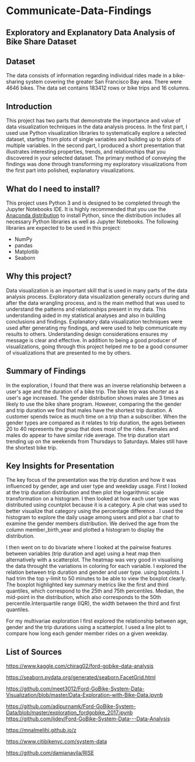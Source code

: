 # Communicate-Data-Findings
## Exploratory  and Explanatory Data Analysis of Bike Share Dataset

## Dataset

The data consists of information regarding individual rides made in a bike-sharing system covering the greater San Francisco Bay area. There were 4646 bikes. The data set contains 183412 rows or bike trips and 16 columns.


## Introduction

This project has two parts that demonstrate the importance and value of data visualization techniques in the data analysis process. In the first part, I used use Python visualization libraries to systematically explore a selected dataset, starting from plots of single variables and building up to plots of multiple variables. In the second part, I produced a short presentation that illustrates interesting properties, trends, and relationships that you discovered in your selected dataset. The primary method of conveying the findings was done through transforming my exploratory visualizations from the first part into polished, explanatory visualizations.

## What do I need to install?

This project uses Python 3 and is designed to be completed through the Jupyter Notebooks IDE. It is highly recommended that you use the [Anaconda distribution](https://www.anaconda.com/products/individual) to install Python, since the distribution includes all necessary Python libraries as well as Jupyter Notebooks. The following libraries are expected to be used in this project:

* NumPy
* pandas
* Matplotlib
* Seaborn

## Why this project?

Data visualization is an important skill that is used in many parts of the data analysis process. Exploratory data visualization generally occurs during and after the data wrangling process, and is the main method that was used to understand the patterns and relationships present in my data. This understanding aided in my statistical analyses and also in building conclusions and findings. Explanatory data visualization techniques were used after generating my findings, and were used to help communicate my results to others. Understanding design considerations ensures my message is clear and effective. In addition to being a good producer of visualizations, going through this project helped me to be a good consumer of visualizations that are presented to me by others.

## Summary of Findings

In the exploration, I found that there was an inverse relationship between a user's age and the duration of a bike trip. The  bike trip was shorter as a user's age increased. The gender distribution shows males are 3 times as likely to use the bike share program. However, comparing the the gender and trip duration we find that males have the shortest trip duration. A customer spends twice as much time on a trip than a subscriber. When the gender types are compared as it relates to trip duration, the ages between 20 to 40 represents the group that does most of the rides. Females and males do appear to have similar ride average. The trip duration start trending up on the weekends from Thursdays to Saturdays. Males still have the shortest bike trip.

## Key Insights for Presentation

The key focus of the presentation was the trip duration and how it was influenced by gender, age and user type and weekday usage. First I looked at the trip duration distribution and then plot the logarithmic scale transformation on a histogram. I then looked at how each user type was distributed using countplot because it is a category. A pie chat was used to better visualize that category using the percentage difference . I used the histogram to explore the daily usage among users and plot a bar chat to examine the gender members distribution. We derived the age from the column member_birth_year and plotted a histogram to display the distribution.

I then went on to do bivariate where I looked at the pairwise features between variables (trip duration and age) using a heat map then alternatively with a scatterplot. The heatmap was very good in visualising the data throught the variations in coloring for each variable. I explored the relation between trip duration and gender and user type. using boxplots. I had trim the top y-limit to 50 minutes to be able to view the boxplot clearly. The boxplot highlighted key summary metrics like the first and third quantiles, which correspond to the 25th and 75th percentiles. Median, the mid-point in the distribution, which also corresponds to the 50th percentile.Interquartile range (IQR), the width between the third and first quantiles. 

For my multivariae exploration I first explored the relationship between age, gender and the trip durations using a scatterplot. I used a line plot to compare how long each gender member rides on a given weekday.

## List of Sources

https://www.kaggle.com/chirag02/ford-gobike-data-analysis

https://seaborn.pydata.org/generated/seaborn.FacetGrid.html

https://github.com/meet3012/Ford-GoBike-System-Data-Visualization/blob/master/Data-Exploration-with-Bike-Data.ipynb

https://github.com/adipurnamk/Ford-GoBike-System-Data/blob/master/exploration_fordgobike_2017.ipynb
https://github.com/ijdev/Ford-GoBike-System-Data---Data-Analysis

https://mnalmelihi.github.io/z

https://www.citibikenyc.com/system-data

https://github.com/damianavila/RISE

